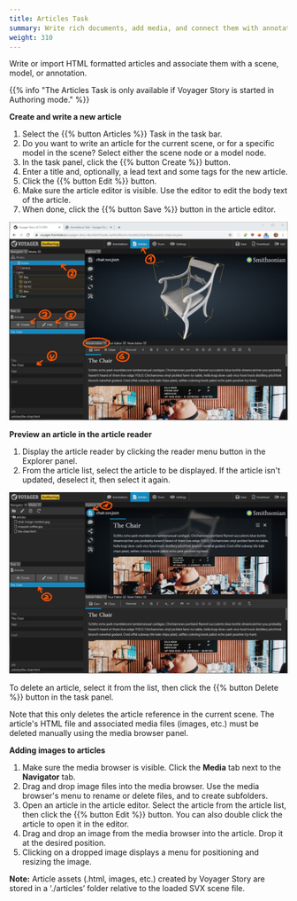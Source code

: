 ```yaml
---
title: Articles Task
summary: Write rich documents, add media, and connect them with annotations and models.
weight: 310
---
```


Write or import HTML formatted articles and associate them with a scene, model, or annotation.

{{% info "The Articles Task is only available if Voyager Story is started in Authoring mode." %}}

**Create and write a new article**

1. Select the {{% button Articles %}} Task in the task bar. 
2. Do you want to write an article for the current scene, or for a specific model in the scene? Select either the scene node or a model node.
3. In the task panel, click the {{% button Create %}} button.
4. Enter a title and, optionally, a lead text and some tags for the new article.
5. Click the {{% button Edit %}} button.
6. Make sure the article editor is visible. Use the editor to edit the body text of the article.
7. When done, click the {{% button Save %}} button in the article editor.

![Articles Task](articles-task.jpg)

**Preview an article in the article reader**

1. Display the article reader by clicking the reader menu button in the Explorer panel.
2. From the article list, select the article to be displayed. If the article isn't updated, deselect it, then select it again.

![Articles Editor](articles-editor.jpg)

To delete an article, select it from the list, then click the {{% button Delete %}} button in the task panel.
 
Note that this only deletes the article reference in the current scene. The article's HTML file and associated media files
(images, etc.) must be deleted manually using the media browser panel.

**Adding images to articles**

1. Make sure the media browser is visible. Click the **Media** tab next to the **Navigator** tab.
2. Drag and drop image files into the media browser. Use the media browser's menu to rename or delete files, and to create subfolders.
3. Open an article in the article editor. Select the article from the article list, then click the {{% button Edit %}} button. You can also double click the article to open it in the editor.
4. Drag and drop an image from the media browser into the article. Drop it at the desired position.
5. Clicking on a dropped image displays a menu for positioning and resizing the image.

**Note:** Article assets (.html, images, etc.) created by Voyager Story are stored in a ‘./articles’ folder relative to the loaded SVX scene file.